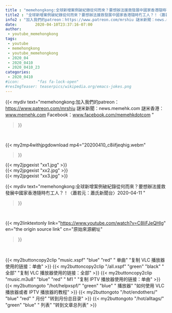 ```yaml
---
title : "memehongkong:全球新增案例破紀錄從何而來？要想辦法援救發展中國家香港隨時冇工人？！〈蕭若元：蕭氏新聞台〉2020-04-11 "
title2 : "全球新增案例破紀錄從何而來？要想辦法援救發展中國家香港隨時冇工人？！〈蕭若元：蕭氏新聞台〉2020-04-11 "
info2 : "加入我們的patreon：https://www.patreon.com/mrshiu 謎米新聞：news.memehk.com 謎米香港： www.memehk.com Facebook：www.facebook.com/memehkdotcom "
date:        2020-04-10T23:37:16-07:00
author:
 - youtube_memehongkong
tags:
 - youtube
 - memehongkong
 - youtube_memehongkong
 - 2020_04
 - 2020_0410
 - 2020_0410_23
categories:
 - 2020_0410
#icon:        "fas fa-lock-open"
#resImgTeaser: teaserpics/wikipedia.org/emacs-jokes.png
---
```


{{< mydiv text="memehongkong:加入我們的patreon：https://www.patreon.com/mrshiu 謎米新聞：news.memehk.com 謎米香港： www.memehk.com Facebook：www.facebook.com/memehkdotcom "
>}}
<br>


{{< my2mp4withjpgdownload mp4="20200410_c8iifjeqhig.webm"
>}}

{{< my2jpgexist "xx1.jpg" >}}<br>
{{< my2jpgexist "xx2.jpg" >}}<br>
{{< my2jpgexist "xx3.jpg" >}}<br>



{{< mydiv text="memehongkong:全球新增案例破紀錄從何而來？要想辦法援救發展中國家香港隨時冇工人？！〈蕭若元：蕭氏新聞台〉2020-04-11 "
>}}
<br>

{{< my2linktextonly link="https://www.youtube.com/watch?v=C8IiFJeQHIg"
en="the origin source link" cn="原始來源網址"
>}}


<br>

{{< my2buttoncopy2clip "music.xspf"        "blue"   "red"    " 单曲"  "复制 VLC 播放器使用的链接：单曲" >}} {{< my2buttoncopy2clip "/all.xspf"         "green"  "black"  " 全部"  "复制 VLC 播放器使用的链接：全部" >}} {{< my2buttoncopy2clip "music.m3u8"        "blue"   "red"    " M1 "    "复制 IPTV 播放器使用的链接：单曲" >}} {{< my2buttongoto      "/hot/helpxspf/"    "green"  "blue"   " 播放器" "如何使用 VLC 播放器或者 IPTV 播放器的教程" >}} {{< my2buttongoto      "/hot/endothers/"   "blue"   "red"    " 月份"   "转到月份总目录" >}} {{< my2buttongoto      "/hot/alltags/"     "green"  "blue"   " 列表"   "转到文章总列表" >}} 
